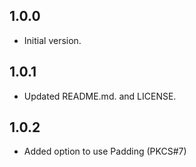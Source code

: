## 1.0.0

- Initial version.

## 1.0.1

- Updated README.md. and LICENSE.

## 1.0.2

- Added option to use Padding (PKCS#7)
